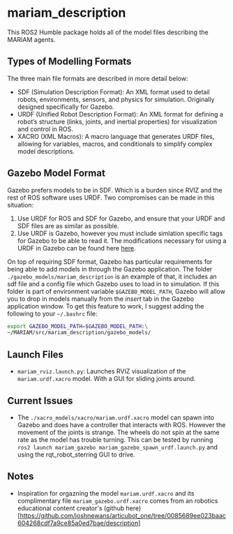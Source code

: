 # mariam_description
This ROS2 Humble package holds all of the model files describing the MARIAM agents.

## Types of Modelling Formats
The three main file formats are described in more detail below:
- SDF (Simulation Description Format): An XML format used to detail robots, environments, sensors, and physics for simulation. Originally designed specifically for Gazebo.
- URDF (Unified Robot Description Format): An XML format for defining a robot’s structure (links, joints, and inertial properties) for visualization and control in ROS.
- XACRO (XML Macros): A macro language that generates URDF files, allowing for variables, macros, and conditionals to simplify complex model descriptions.

## Gazebo Model Format
Gazebo prefers models to be in SDF. Which is a burden since RVIZ and the rest of ROS software uses URDF. Two compromises can be made in this situation:
1. Use URDF for ROS and SDF for Gazebo, and ensure that your URDF and SDF files are as similar as possible.
2. Use URDF is Gazebo, however you must include simlation specific tags for Gazebo to be able to read it. The modifications necessary for using a URDF in Gazebo can be found here [here](https://classic.gazebosim.org/tutorials/?tut=ros_urdf).

On top of requiring SDF format, Gazebo has particular requirements for being able to add models in through the Gazebo application. The folder `./gazebo_models/mariam_description` is an example of that, it includes an sdf file and a config file which Gazebo uses to load in to simulation. If this folder is part of environment variable `$GAZEBO_MODEL_PATH`, Gazebo will allow you to drop in models manually from the *insert* tab in the Gazebo application window. To get this feature to work, I suggest adding the following to your `~/.bashrc` file:
```bash
export GAZEBO_MODEL_PATH=$GAZEBO_MODEL_PATH:\
~/MARIAM/src/mariam_description/gazebo_models/
```

## Launch Files
- `mariam_rviz.launch.py`: Launches RVIZ visualization of the `mariam.urdf.xacro` model. With a GUI for sliding joints around.

## Current Issues
- The `./xacro_models/xacro/mariam.urdf.xacro` model can spawn into Gazebo and does have a controller that interacts with ROS. However the movement of the joints is strange. The wheels do not spin at the same rate as the model has trouble turning. This can be tested by running `ros2 launch mariam_gazebo mariam_gazebo_spawn_urdf.launch.py` and using the rqt_robot_sterring GUI to drive.

## Notes
- Inspiration for orgazning the model `mariam.urdf.xacro` and its complimentary file `mariam_gazebo.urdf.xacro` comes from an robotics educational content creator's (github here)[https://github.com/joshnewans/articubot_one/tree/0085689ee023baac604268cdf7a9ce85a0ed7bae/description] 